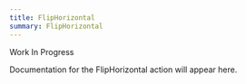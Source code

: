 ```yaml
---
title: FlipHorizontal
summary: FlipHorizontal
---
```


Work In Progress

Documentation for the FlipHorizontal action will appear here.